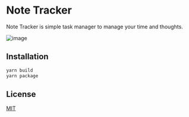 # Note Tracker

Note Tracker is simple task manager to manage your time and thoughts.

![image](https://user-images.githubusercontent.com/24323087/50405711-168a0900-07b9-11e9-874b-61d4e0928d7d.png)

## Installation

```bash
yarn build
yarn package
```

## License
[MIT](https://choosealicense.com/licenses/mit/)